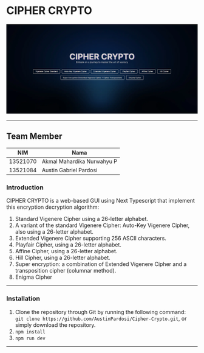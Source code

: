 # CIPHER CRYPTO

<kbd>
  <img src="public\image\LandingPage.png">
</kbd>

<hr>

## Team Member

| NIM      | Nama                       |
| -------- | -------------------------- |
| 13521070 | Akmal Mahardika Nurwahyu P |
| 13521084 | Austin Gabriel Pardosi     |

### Introduction

CIPHER CRYPTO is a web-based GUI using Next Typescript that implement this encryption decryption algorithm:
1. Standard Vigenere Cipher using a 26-letter alphabet.
2. A variant of the standard Vigenere Cipher: Auto-Key Vigenere Cipher, also using a 26-letter alphabet.
3. Extended Vigenere Cipher supporting 256 ASCII characters.
4. Playfair Cipher, using a 26-letter alphabet.
5. Affine Cipher, using a 26-letter alphabet.
6. Hill Cipher, using a 26-letter alphabet.
7. Super encryption: a combination of Extended Vigenere Cipher and a transposition cipher (columnar method).
8. Enigma Cipher

<hr>

### Installation 

1. Clone the repository through Git by running the following command:<br>
   `git clone https://github.com/AustinPardosi/Cipher-Crypto.git`, or simply download the repository.
2. `npm install`
3. `npm run dev`

<hr>
